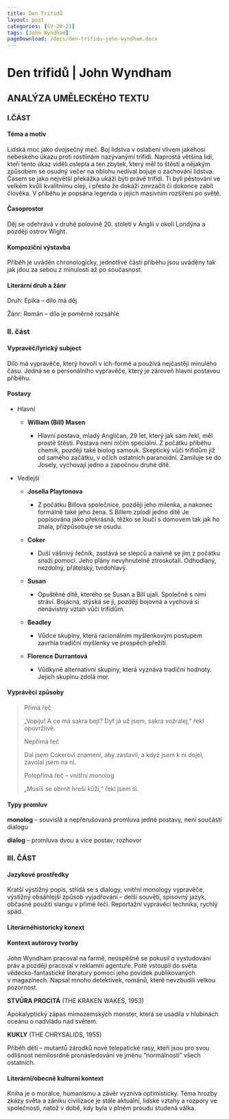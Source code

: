 ```yaml
---
title: Den Trifidů
layout: post
categories: [SV-20-21]
tags: [John Wyndham]
pageDownload: /docs/den-trifidu-john-wyndham.docx
---
```


# Den trifidů | John Wyndham

## ANALÝZA UMĚLECKÉHO TEXTU

### I.ČÁST

#### Téma a motiv

Lidská moc jako dvojsečný meč. Boj lidstva v oslabení vlivem jakéhosi
nebeského úkazu proti rostlinám nazývanými trifidi. Naprostá většina
lidí, kteří tento úkaz viděli oslepla a ten zbytek, který měl to štěstí
a nějakým způsobem se osudný večer na oblohu nedíval bojuje o zachování
lidstva. Časem se jako největší překážka ukáží býti právě trifidi. Ti
byli pěstování ve velkém kvůli kvalitnímu oleji, i přesto že dokáží
zmrzačit či dokonce zabít člověka. V příběhu je popsána legenda o jejich
masivním rozšíření po světě.

#### Časoprostor

Děj se odehrává v druhé polovině 20. století v Anglii v okolí Londýna a
později ostrov Wight.

#### Kompoziční výstavba

Příběh je uváděn chronologicky, jednotlivé části příběhu jsou uváděny
tak jak jdou za sebou z minulosti až po současnost.

#### Literární druh a žánr

Druh: Epika – dílo má děj

Žánr: Román – dílo je poměrně rozsáhlé

### II. část

#### Vypravěč/lyrický subject

Dílo má vypravěče, který hovoří v ich-formě a používá nejčastěji
minulého času. Jedná se o personálního vypravěče, který je zároveň
hlavní postavou příběhu.

#### Postavy

- Hlavní

  - **William (Bill) Masen**

    - Hlavní postava, mladý Angličan, 29 let, který jak sám řekl,
      měl prostě štěstí. Postava není ničím speciální. Z počátku
      příběhu chemik, později také biolog samouk. Skeptický vůči
      trifidům již od samého začátku, v očích ostatních
      paranoidní. Zamiluje se do Josely, vychovají jedno a
      započnou druhé dítě.

- Vedlejší

  - **Josella Playtonova**

    - Z počátku Billova společnice, později jeho milenka, a
      nakonec formálně také jeho žena. S Billem zplodí jedno dítě
      Je popisována jako překrásná, těžko se loučí s domovem tak
      jak ho znala, přizpůsobuje se osudu.

  - **Coker**

    - Duší vášnivý řečník, zastává se slepců a naivně se jim
      z počátku snaží pomoci. Jeho plány nevyhnutelně
      ztroskotali. Odhodlaný, nezdolný, přátelský, tvrdohlavý.

  - **Susan**

    - Opuštěné dítě, kterého se Susan a Bill ujali. Společně
      s nimi stráví. Bojácná, stýská se ji, později bojovná a
      vychová si nenávistný vztah vůči trifidům.

  - **Beadley**

    - Vůdce skupiny, která racionálním myšlenkovým postupem
      zavrhla tradiční myšlenky ve prospěch přežití.

  - **Florence Durrantová**

    - Vůdkyně alternativní skupiny, která vyznává tradiční
      hodnoty. Jejich skupinu zdolá mor.

#### Vyprávěcí způsoby

> Přímá řeč
>
> „Vopiju\! A co má sakra bejt? Dyť já už jsem, sakra vožralej,“ řekl
> opovržlivě.
>
> Nepřímá řeč
>
> Dal jsem Cokerovi znamení, aby zastavil, a když jsem k ní dojel,
> zavolal jsem na ni.
>
> Polopřímá řeč – vnitřní monolog
>
> „Musíš se obrnit hroší kůží,“ řekl jsem si.

#### Typy promluv

**monolog** – souvislá a nepřerušovaná promluva jedné postavy, není
součástí dialogu

**dialog** – promluva dvou a více postav; rozhovor

### III. ČÁST

#### Jazykové prostředky

Kratší výstižný popis, střídá se s dialogy, vnitřní monology vypravěče,
výstižný obsáhlejší způsob vyjadřování – delší souvětí, spisovný jazyk,
občasné použití slangu v přímé řeči. Reportážní vyprávěcí technika,
rychlý spád.

#### Literárnéhistorický konext

#### Kontext autorovy tvorby

John Wyndham pracoval na farmě, neúspěšně se pokusil o vystudování práv
a později pracoval v reklamní agentuře. Poté vstoupil do světa
vědecko-fantastické literatury pomocí jeho povídek publikovaných
v magazínech. Napsal mnoho detektivek, románů, které nevzbudili velkou
pozornost.

**STVŮRA PROCITÁ** (THE KRAKEN WAKES, 1953)

Apokalyptický zápas mimozemských monster, která se usadila v
hlubinách oceánu o nadvládu nad světem.

**KUKLY** (THE CHRYSALIDS, 1955)

Příběh dětí – mutantů zárodků nové telepatické rasy, kteří jsou pro
svou odlišnost nemilosrdně pronásledováni ve jménu “normálnosti” všech
ostatních.

#### Literární/obecně kulturní kontext

Kniha je o morálce, humanismu a závěr vyznívá optimisticky. Téma hrozby
zkázy světa a zániku civilizace je stále aktuální, lidské vztahy a
rozpory ve společnosti, natož v době, kdy byla v plném proudu studená
válka.
